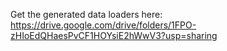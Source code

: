 Get the generated data loaders here: https://drive.google.com/drive/folders/1FPO-zHIoEdQHaesPvCF1HOYsiE2hWwV3?usp=sharing